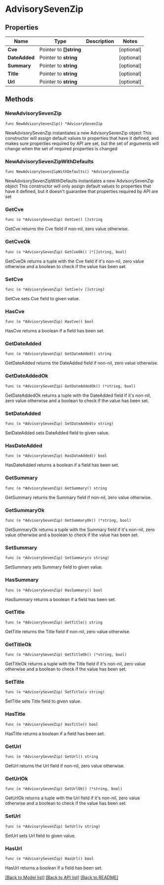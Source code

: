 # AdvisorySevenZip

## Properties

Name | Type | Description | Notes
------------ | ------------- | ------------- | -------------
**Cve** | Pointer to **[]string** |  | [optional] 
**DateAdded** | Pointer to **string** |  | [optional] 
**Summary** | Pointer to **string** |  | [optional] 
**Title** | Pointer to **string** |  | [optional] 
**Url** | Pointer to **string** |  | [optional] 

## Methods

### NewAdvisorySevenZip

`func NewAdvisorySevenZip() *AdvisorySevenZip`

NewAdvisorySevenZip instantiates a new AdvisorySevenZip object
This constructor will assign default values to properties that have it defined,
and makes sure properties required by API are set, but the set of arguments
will change when the set of required properties is changed

### NewAdvisorySevenZipWithDefaults

`func NewAdvisorySevenZipWithDefaults() *AdvisorySevenZip`

NewAdvisorySevenZipWithDefaults instantiates a new AdvisorySevenZip object
This constructor will only assign default values to properties that have it defined,
but it doesn't guarantee that properties required by API are set

### GetCve

`func (o *AdvisorySevenZip) GetCve() []string`

GetCve returns the Cve field if non-nil, zero value otherwise.

### GetCveOk

`func (o *AdvisorySevenZip) GetCveOk() (*[]string, bool)`

GetCveOk returns a tuple with the Cve field if it's non-nil, zero value otherwise
and a boolean to check if the value has been set.

### SetCve

`func (o *AdvisorySevenZip) SetCve(v []string)`

SetCve sets Cve field to given value.

### HasCve

`func (o *AdvisorySevenZip) HasCve() bool`

HasCve returns a boolean if a field has been set.

### GetDateAdded

`func (o *AdvisorySevenZip) GetDateAdded() string`

GetDateAdded returns the DateAdded field if non-nil, zero value otherwise.

### GetDateAddedOk

`func (o *AdvisorySevenZip) GetDateAddedOk() (*string, bool)`

GetDateAddedOk returns a tuple with the DateAdded field if it's non-nil, zero value otherwise
and a boolean to check if the value has been set.

### SetDateAdded

`func (o *AdvisorySevenZip) SetDateAdded(v string)`

SetDateAdded sets DateAdded field to given value.

### HasDateAdded

`func (o *AdvisorySevenZip) HasDateAdded() bool`

HasDateAdded returns a boolean if a field has been set.

### GetSummary

`func (o *AdvisorySevenZip) GetSummary() string`

GetSummary returns the Summary field if non-nil, zero value otherwise.

### GetSummaryOk

`func (o *AdvisorySevenZip) GetSummaryOk() (*string, bool)`

GetSummaryOk returns a tuple with the Summary field if it's non-nil, zero value otherwise
and a boolean to check if the value has been set.

### SetSummary

`func (o *AdvisorySevenZip) SetSummary(v string)`

SetSummary sets Summary field to given value.

### HasSummary

`func (o *AdvisorySevenZip) HasSummary() bool`

HasSummary returns a boolean if a field has been set.

### GetTitle

`func (o *AdvisorySevenZip) GetTitle() string`

GetTitle returns the Title field if non-nil, zero value otherwise.

### GetTitleOk

`func (o *AdvisorySevenZip) GetTitleOk() (*string, bool)`

GetTitleOk returns a tuple with the Title field if it's non-nil, zero value otherwise
and a boolean to check if the value has been set.

### SetTitle

`func (o *AdvisorySevenZip) SetTitle(v string)`

SetTitle sets Title field to given value.

### HasTitle

`func (o *AdvisorySevenZip) HasTitle() bool`

HasTitle returns a boolean if a field has been set.

### GetUrl

`func (o *AdvisorySevenZip) GetUrl() string`

GetUrl returns the Url field if non-nil, zero value otherwise.

### GetUrlOk

`func (o *AdvisorySevenZip) GetUrlOk() (*string, bool)`

GetUrlOk returns a tuple with the Url field if it's non-nil, zero value otherwise
and a boolean to check if the value has been set.

### SetUrl

`func (o *AdvisorySevenZip) SetUrl(v string)`

SetUrl sets Url field to given value.

### HasUrl

`func (o *AdvisorySevenZip) HasUrl() bool`

HasUrl returns a boolean if a field has been set.


[[Back to Model list]](../README.md#documentation-for-models) [[Back to API list]](../README.md#documentation-for-api-endpoints) [[Back to README]](../README.md)


